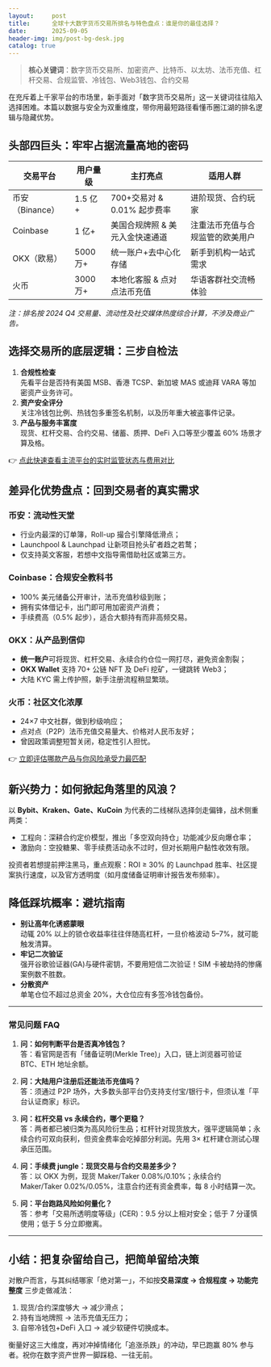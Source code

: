 ```yaml
---
layout:     post
title:      全球十大数字货币交易所排名与特色盘点：谁是你的最佳选择？
date:       2025-09-05
header-img: img/post-bg-desk.jpg
catalog: true
---
```


> **核心关键词**：数字货币交易所、加密资产、比特币、以太坊、法币充值、杠杆交易、合规监管、冷钱包、Web3钱包、合约交易

在充斥着上千家平台的市场里，新手面对「数字货币交易所」这一关键词往往陷入选择困难。本篇以数据与安全为双重维度，带你用最短路径看懂币圈江湖的排名逻辑与隐藏优势。  

## 头部四巨头：牢牢占据流量高地的密码

| **交易平台** | **用户量级** | **主打亮点** | **适用人群** |
| --- | --- | --- | --- |
| 币安（Binance） | 1.5 亿+ | 700+交易对 & 0.01% 起步费率 | 进阶现货、合约玩家 |
| Coinbase | 1 亿+ | 美国合规牌照 & 美元入金快速通道 | 注重法币充值与合规监管的欧美用户 |
| OKX（欧易） | 5000 万+ | 统一账户+去中心化存储 | 新手到机构一站式需求 |
| 火币 | 3000 万+ | 本地化客服 & 点对点法币充值 | 华语客群社交流畅体验 |

*注：排名按 2024 Q4 交易量、流动性及社交媒体热度综合计算，不涉及商业广告。*

## 选择交易所的底层逻辑：三步自检法

1. **合规性检查**  
   先看平台是否持有美国 MSB、香港 TCSP、新加坡 MAS 或迪拜 VARA 等加密资产业务许可。  
2. **资产安全评分**  
   关注冷钱包比例、热钱包多重签名机制，以及历年重大被盗事件记录。  
3. **产品与服务丰富度**  
   现货、杠杆交易、合约交易、储蓄、质押、DeFi 入口等至少覆盖 60% 场景才算及格。

👉 [点此快速查看主流平台的实时监管状态与费用对比](https://okxdog.com/)

## 差异化优势盘点：回到交易者的真实需求

### 币安：流动性天堂
- 行业内最深的订单簿，Roll-up 撮合引擎降低滑点；
- Launchpool & Launchpad 让新项目抢头矿者趋之若鹜；
- 仅支持英文客服，若想中文指导需借助社区或第三方。

### Coinbase：合规安全教科书
- 100% 美元储备公开审计，法币充值秒级到账；
- 拥有实体借记卡，出门即可用加密资产消费；
- 手续费高（0.5% 起步），适合大额持有而非高频交易。

### OKX：从产品到信仰
- **统一账户**可将现货、杠杆交易、永续合约仓位一网打尽，避免资金割裂；
- **OKX Wallet** 支持 70+ 公链 NFT 及 DeFi 挖矿，一键跳转 Web3；
- 大陆 KYC 需上传护照，新手注册流程稍显繁琐。

### 火币：社区文化浓厚
- 24×7 中文社群，做到秒级响应；
- 点对点（P2P）法币充值交易量大、价格对人民币友好；
- 曾因政策调整短暂关闭，稳定性引人担忧。

👉 [立即评估哪款产品与你风险承受力最匹配](https://okxdog.com/)

## 新兴势力：如何掀起角落里的风浪？

以 **Bybit、Kraken、Gate、KuCoin** 为代表的二线梯队选择剑走偏锋，战术侧重两类：  
- 工程向：深耕合约定价模型，推出「多空双向持仓」功能减少反向爆仓率；  
- 激励向：空投糖果、零手续费活动永不过时，但对长期用户黏性收效有限。

投资者若想提前押注黑马，重点观察：ROI ≥ 30% 的 Launchpad 胜率、社区提案执行速度，以及官方透明度（如月度储备证明审计报告发布频率）。

## 降低踩坑概率：避坑指南

- **别让高年化诱惑蒙眼**  
  动辄 20% 以上的锁仓收益率往往伴随高杠杆，一旦价格波动 5–7%，就可能触发清算。
- **牢记二次验证**  
  强开谷歌验证器(GA)与硬件密钥，不要用短信二次验证！SIM 卡被劫持的惨痛案例数不胜数。
- **分散资产**  
  单笔仓位不超过总资金 20%，大仓位应有多签冷钱包备份。

---

### **常见问题 FAQ**

1. **问：如何判断平台是否真冷钱包？**  
   答：看官网是否有「储备证明(Merkle Tree)」入口，链上浏览器可验证 BTC、ETH 地址余额。

2. **问：大陆用户注册后还能法币充值吗？**  
   答：须通过 P2P 场外，大多数头部平台仍支持支付宝/银行卡，但须认准「平台认证商家」标识。

3. **问：杠杆交易 vs 永续合约，哪个更稳？**  
   答：两者都已被归类为高风险衍生品；杠杆针对现货放大，强平逻辑简单；永续合约可双向获利，但资金费率会吃掉部分利润。先用 3× 杠杆建仓测试心理承压范围。

4. **问：手续费 jungle：现货交易与合约交易差多少？**  
   答：以 OKX 为例，现货 Maker/Taker 0.08%/0.10%；永续合约 Maker/Taker 0.02%/0.05%，注意合约还有资金费率，每 8 小时结算一次。

5. **问：平台跑路风险如何量化？**  
   答：参考「交易所透明度等级」(CER)：9.5 分以上相对安全；低于 7 分谨慎使用；低于 5 分立即撤离。

---

## 小结：把复杂留给自己，把简单留给决策

对散户而言，与其纠结哪家「绝对第一」，不如按**交易深度 -> 合规程度 -> 功能完整度** 三步走做减法：  
1. 现货/合约深度够大 → 减少滑点；  
2. 持有当地牌照 → 法币充值无压力；  
3. 自带冷钱包+DeFi 入口 → 减少软硬件切换成本。  

衡量好这三大维度，再对冲掉情绪化「追涨杀跌」的冲动，早已跑赢 80% 参与者。祝你在数字资产世界一脚踩稳、一往无前。